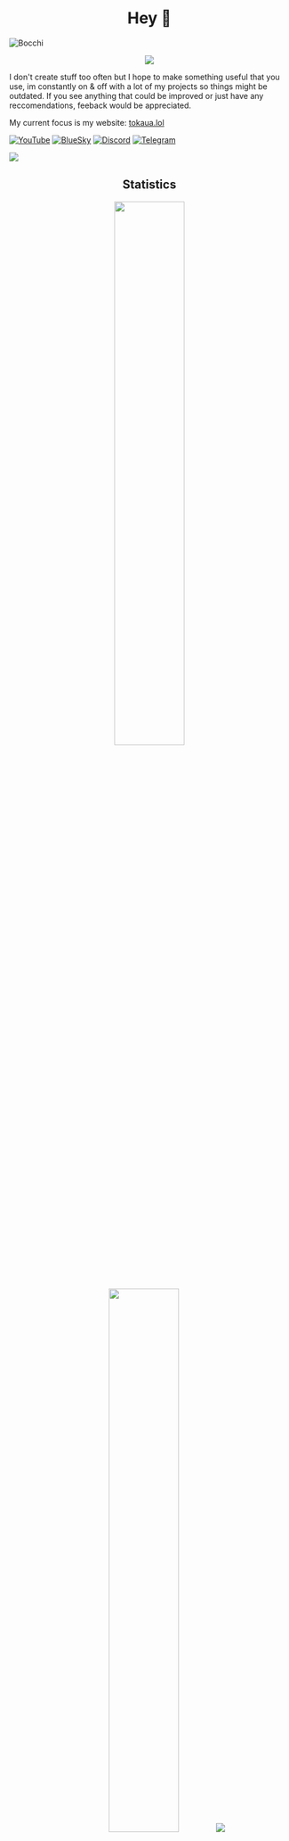 <h1 align="center">Hey 👋</h1>

![Bocchi](https://github.com/tokaualol/tokaualol/assets/72284608/6ef72bb8-d991-4318-86b4-3f393f2b290a)

<p align="center">
<img src="https://skillicons.dev/icons?i=js,go,html,css,cpp">
</p>

I don't create stuff too often but I hope to make something useful that you use, im constantly on & off with a lot of my projects so things might be outdated. If you see anything that could be improved or just have any reccomendations, feeback would be appreciated.

My current focus is my website: [tokaua.lol](https://tokaua.lol)

<a href="https://youtube.com/@tokaua"><img alt="YouTube" src="https://img.shields.io/badge/-@tokaua-white?style=flat-square&logo=YouTube&logoColor=fe0002"></a>
<a href="https://bsky.app/profile/tokaua.lol"><img alt="BlueSky" src="https://img.shields.io/badge/-@tokaua.lol-0085ff?style=flat-square&logo=BlueSky&logoColor=white"></a>
<a href="https://discord.com/users/347939231265718272"><img alt="Discord" src="https://img.shields.io/badge/-tokaua-586aea?style=flat-square&logo=Discord&logoColor=white"></a>
<a href="https://t.me/tokaualol"><img alt="Telegram" src="https://img.shields.io/badge/-@tokaualol-202b36?style=flat-square&logo=Telegram&logoColor=0088cc"></a>

<img href="https://discord.com/users/347939231265718272" src="https://discord.c99.nl/widget/theme-1/347939231265718272.png"></img>

<h2 align="center">Statistics</h2>
<p align="center">
<img height="50%" width="auto" src ="https://github-readme-stats.vercel.app/api?username=tokaualol&show_icons=true&count_private=true&theme=dracula&hide_border=true&hide=issues,contribs&bg_color=00000000">
<img height="50%" width="auto" src ="https://github-readme-stats.vercel.app/api/top-langs/?username=tokaualol&layout=compact&hide_border=true&theme=dracula&bg_color=00000000&langs_count=6&hide=jupyter%20notebook,tex,css,php&exclude_repo=Pacman-AI">
<img src="https://github-profile-trophy.vercel.app/?username=tokaualol&theme=dracula"/>
</p>
